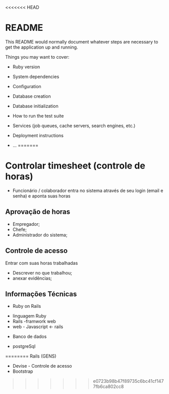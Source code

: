 <<<<<<< HEAD
# README

This README would normally document whatever steps are necessary to get the
application up and running.

Things you may want to cover:

* Ruby version

* System dependencies

* Configuration

* Database creation

* Database initialization

* How to run the test suite

* Services (job queues, cache servers, search engines, etc.)

* Deployment instructions

* ...
=======
# Controlar timesheet (controle de horas)
- Funcionário / colaborador entra no sistema através de seu login (email e senha) e aponta suas horas
## Aprovação de horas
* Empregador;
* Chefe;
* Administrador do sistema;

## Controle de acesso
Entrar com suas horas trabalhadas
* Descrever no que trabalhou;
* anexar evidências;

## Informações Técnicas
- Ruby on Rails
* linguagem Ruby
* Rails -framwork web
* web - Javascript <- rails

- Banco de dados
* postgreSql

========
Rails (GENS)
* Devise - Controle de acesso
* Bootstrap
>>>>>>> e0723b98b47f89735c6bc41cf1477fb6ca802cc8
